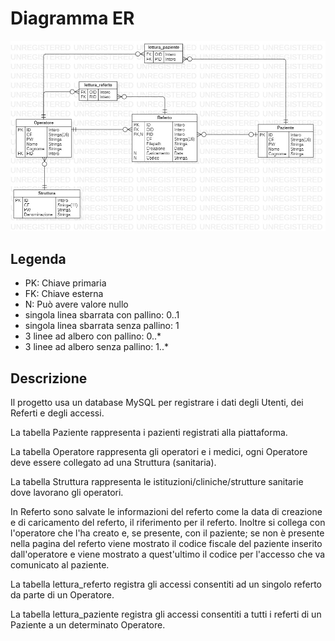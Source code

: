 # Diagramma ER
![Diagramma ER di Referti Online](ERDDiagram.jpg)

## Legenda 
- PK: Chiave primaria
- FK: Chiave esterna
- N:  Può avere valore nullo
- singola linea sbarrata con pallino: 0..1
- singola linea sbarrata senza pallino: 1
- 3 linee ad albero con pallino: 0..*
- 3 linee ad albero senza pallino: 1..*

## Descrizione
Il progetto usa un database MySQL per registrare i dati degli Utenti, dei Referti e degli accessi.

La tabella Paziente rappresenta i pazienti registrati alla piattaforma.

La tabella Operatore rappresenta gli operatori e i medici, ogni Operatore deve essere collegato ad una Struttura (sanitaria).

La tabella Struttura rappresenta le istituzioni/cliniche/strutture sanitarie dove lavorano gli operatori.

In Referto sono salvate le informazioni del referto come la data di creazione e di caricamento del referto, il riferimento per il referto. Inoltre si collega con l'operatore che l'ha creato e, se presente, con il paziente; se non è presente nella pagina del referto viene mostrato il codice fiscale del paziente inserito dall'operatore e viene mostrato a quest'ultimo il codice per l'accesso che va comunicato al paziente.

La tabella lettura_referto registra gli accessi consentiti ad un singolo referto da parte di un Operatore.

La tabella lettura_paziente registra gli accessi consentiti a tutti i referti di un Paziente a un determinato Operatore.